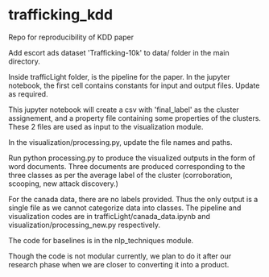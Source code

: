 # trafficking_kdd
Repo for reproducibility of KDD paper

Add escort ads dataset 'Trafficking-10k' to data/ folder in the main directory. 

Inside trafficLight folder, is the pipeline for the paper. In the jupyter notebook, the first cell contains constants for input and output files. Update as required. 

This jupyter notebook will create a csv with 'final_label' as the cluster assignement, and a property file containing some properties of the clusters.
These 2 files are used as input to the visualization module.

In the visualization/processing.py, update the file names and paths.

Run python processing.py to produce the visualized outputs in the form of word documents. Three documents are produced corresponding to the three classes as per the average label of the cluster (corroboration, scooping, new attack discovery.)


For the canada data, there are no labels provided. Thus the only output is a single file as we cannot categorize data into classes. The pipeline and visualization codes are in trafficLight/canada_data.ipynb and visualization/processing_new.py respectively.

The code for baselines is in the nlp_techniques module.

Though the code is not modular currently, we plan to do it after our research phase when we are closer to converting it into a product.
